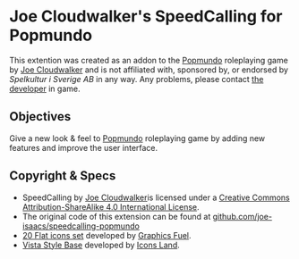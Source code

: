 # Joe Cloudwalker's SpeedCalling for Popmundo
This extention was created as an addon to the [Popmundo](http://popmundo.com) roleplaying game by [Joe Cloudwalker](http://www.popmundo.com/World/Popmundo.aspx/Character/3248185) and is not affiliated with, sponsored by, or endorsed by *Spelkultur i Sverige AB* in any way. Any problems, please contact [the developer](http://www.popmundo.com/World/Popmundo.aspx/Character/3248185) in game.

## Objectives

Give a new look & feel to [Popmundo](http://popmundo.com) roleplaying game by adding new features and improve the user interface.

## Copyright & Specs

* SpeedCalling by [Joe Cloudwalker](https://github.com/joe-isaacs/speedcalling-popmundo)is licensed under a [Creative Commons Attribution-ShareAlike 4.0 International License](http://creativecommons.org/licenses/by-sa/4.0/).
* The original code of this extension can be found at [github.com/joe-isaacs/speedcalling-popmundo](https://github.com/joe-isaacs/speedcalling-popmundo)
* [20 Flat icons set](https://www.iconfinder.com/iconsets/20-flat-icons) developed by [Graphics Fuel](http://www.graphicsfuel.com).
* [Vista Style Base](https://www.iconfinder.com/iconsets/softwaredemo) developed by [Icons Land](http://www.icons-land.com).

